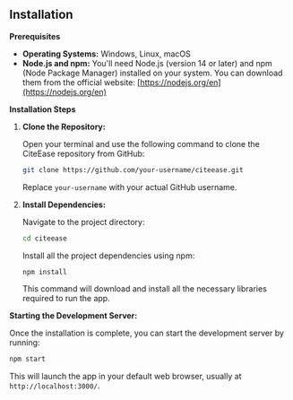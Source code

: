 ## Installation

**Prerequisites**

-   **Operating Systems:** Windows, Linux, macOS
-   **Node.js and npm:** You'll need Node.js (version 14 or later) and npm (Node Package Manager) installed on your system. You can download them from the official website: [https://nodejs.org/en](https://nodejs.org/en)

**Installation Steps**

1. **Clone the Repository:**

    Open your terminal and use the following command to clone the CiteEase repository from GitHub:

    ```bash
    git clone https://github.com/your-username/citeease.git
    ```

    Replace `your-username` with your actual GitHub username.

2. **Install Dependencies:**

    Navigate to the project directory:

    ```bash
    cd citeease
    ```

    Install all the project dependencies using npm:

    ```bash
    npm install
    ```

    This command will download and install all the necessary libraries required to run the app.

**Starting the Development Server:**

Once the installation is complete, you can start the development server by running:

```bash
npm start
```

This will launch the app in your default web browser, usually at `http://localhost:3000/`.
